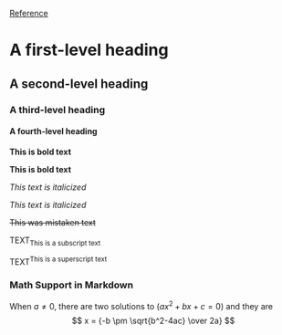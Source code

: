 
[Reference](https://docs.github.com/en/get-started/writing-on-github/getting-started-with-writing-and-formatting-on-github/quickstart-for-writing-on-github)

# A first-level heading

## A second-level heading

### A third-level heading

#### A fourth-level heading


**This is bold text**	

__This is bold text__	


*This text is italicized*	

_This text is italicized_


~~This was mistaken text~~

TEXT<sub>This is a subscript text</sub>

TEXT<sup>This is a superscript text</sup>

### Math Support in Markdown

When $a \ne 0$, there are two solutions to $(ax^2 + bx + c = 0)$ and they are 
$$ x = {-b \pm \sqrt{b^2-4ac} \over 2a} $$